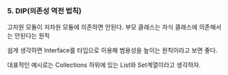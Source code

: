 
### 5. DIP(의존성 역전 법칙)

고차원 모듈이 저차원 모듈에 의존하면 안된다. 부모 클래스는 자식 클래스에 의존해서는 안된다는 원칙

쉽게 생각하면 Interface를 타입으로 이용해 범용성을 높이는 원칙이라고 보면 좋다.

대표적인 예시로는 Collections 하위에 있는 List와 Set계열이라고 생각하자.

